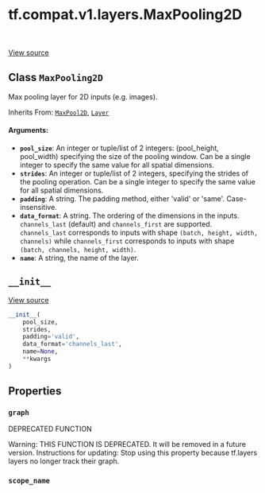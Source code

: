 <div itemscope itemtype="http://developers.google.com/ReferenceObject">
<meta itemprop="name" content="tf.compat.v1.layers.MaxPooling2D" />
<meta itemprop="path" content="Stable" />
<meta itemprop="property" content="graph"/>
<meta itemprop="property" content="scope_name"/>
<meta itemprop="property" content="__init__"/>
</div>

# tf.compat.v1.layers.MaxPooling2D

<!-- Insert buttons and diff -->

<table class="tfo-notebook-buttons tfo-api" align="left">
</table>

<a target="_blank" href="/code/stable/tensorflow/python/layers/pooling.py">View source</a>



## Class `MaxPooling2D`

Max pooling layer for 2D inputs (e.g. images).

Inherits From: [`MaxPool2D`](../../../../tf/keras/layers/MaxPool2D.md), [`Layer`](../../../../tf/compat/v1/layers/Layer.md)

<!-- Placeholder for "Used in" -->


#### Arguments:


* <b>`pool_size`</b>: An integer or tuple/list of 2 integers: (pool_height, pool_width)
  specifying the size of the pooling window.
  Can be a single integer to specify the same value for
  all spatial dimensions.
* <b>`strides`</b>: An integer or tuple/list of 2 integers,
  specifying the strides of the pooling operation.
  Can be a single integer to specify the same value for
  all spatial dimensions.
* <b>`padding`</b>: A string. The padding method, either 'valid' or 'same'.
  Case-insensitive.
* <b>`data_format`</b>: A string. The ordering of the dimensions in the inputs.
  `channels_last` (default) and `channels_first` are supported.
  `channels_last` corresponds to inputs with shape
  `(batch, height, width, channels)` while `channels_first` corresponds to
  inputs with shape `(batch, channels, height, width)`.
* <b>`name`</b>: A string, the name of the layer.

<h2 id="__init__"><code>__init__</code></h2>

<a target="_blank" href="/code/stable/tensorflow/python/layers/pooling.py">View source</a>

``` python
__init__(
    pool_size,
    strides,
    padding='valid',
    data_format='channels_last',
    name=None,
    **kwargs
)
```






## Properties

<h3 id="graph"><code>graph</code></h3>

DEPRECATED FUNCTION

Warning: THIS FUNCTION IS DEPRECATED. It will be removed in a future version.
Instructions for updating:
Stop using this property because tf.layers layers no longer track their graph.

<h3 id="scope_name"><code>scope_name</code></h3>








